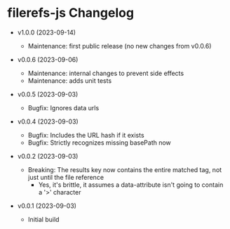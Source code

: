 # filerefs-js Changelog

  - v1.0.0 (2023-09-14)
    - Maintenance: first public release (no new changes from v0.0.6)

  - v0.0.6 (2023-09-06)
    - Maintenance: internal changes to prevent side effects
    - Maintenance: adds unit tests

  - v0.0.5 (2023-09-03)
    - Bugfix: Ignores data urls

  - v0.0.4 (2023-09-03)
    - Bugfix: Includes the URL hash if it exists
    - Bugfix: Strictly recognizes missing basePath now

  - v0.0.2 (2023-09-03)
    - Breaking: The results key now contains the entire matched tag, not just until the file reference
      - Yes, it's brittle, it assumes a data-attribute isn't going to contain a '>' character

  - v0.0.1 (2023-09-03)
    - Initial build
